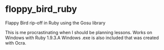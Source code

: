 floppy_bird_ruby
================

Flappy Bird rip-off in Ruby using the Gosu library

This is me procrastinating when I should be planning lessons. Works on Windows with Ruby 1.9.3.A Windows .exe is also included that was created with Ocra.
